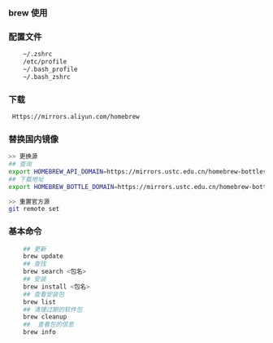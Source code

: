 ### brew 使用

### 配置文件

```bash
    ~/.zshrc
    /etc/profile
    ~/.bash_profile
    ~/.bash_zshrc
```

### 下载

```bash
 Https://mirrors.aliyun.com/homebrew

```

### 替换国内镜像

```bash
>> 更换源
## 查询
export HOMEBREW_API_DOMAIN=https://mirrors.ustc.edu.cn/homebrew-bottles/api
## 下载地址
export HOMEBREW_BOTTLE_DOMAIN=https://mirrors.ustc.edu.cn/homebrew-bottles

>> 重置官方源
git remote set


```

### 基本命令

```bash
    ## 更新
    brew update
    ## 查找
    brew search <包名>
    ## 安装
    brew install <包名>
    ## 查看安装包
    brew list
    ## 清理过期的软件包
    brew cleanup
    ##  查看包的信息
    brew info


```
